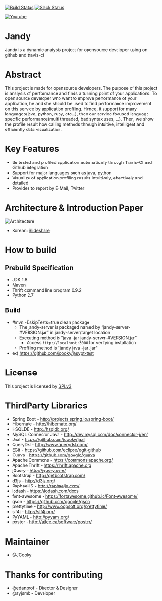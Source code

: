 [![Build Status](https://travis-ci.org/jcooky/jandy.svg?branch=master)](https://travis-ci.org/jcooky/jandy)
[![Slack Status](http://slack.jandy.io/badge.svg)](http://slack.jandy.io)

[![Youtube](http://img.youtube.com/vi/egQPHdQj-UU/0.jpg)](http://www.youtube.com/watch?v=egQPHdQj-UU)
# Jandy 
Jandy is a dynamic analysis project for opensource developer using on github and travis-ci

# Abstract
This project is made for opensource developers. The purpose of this project is analysis of performance and finds a tunning point of your applications. To open source developer who want to improve performance of your application, he and she should be used to find performance improvement on this service by application profiling. Hence, it support for many languages(java, python, ruby, etc…), then our service focused language specific performance(multi threaded, bad syntax uses, …). Then, we show the profile result how calling methods through intuitive, intelligent and efficiently data visualization.

# Key Features
* Be tested and profiled application automatically through Travis-CI and Github integration
* Support for major languages such as java, python
* Visualize of application profiling results intuitively, effectively and detailed
* Provides to report by E-Mail, Twitter

# Architecture & Introduction Paper
![Architecture](https://raw.github.com/jcooky/jandy/master/docs/img/arch.jpg "Jandy Service Flow")
* Korean: [Slideshare](http://www.slideshare.net/ssuserea348e/jandy-introduction-paper)

# How to build
## Prebuild Specification
* JDK 1.8
* Maven
* Thrift command line program 0.9.2
* Python 2.7

## Build
* #mvn -DskipTests=true clean package
  * The jandy-server is packaged named by “jandy-server-#VERSION.jar” in jandy-server/target location
  * Executing method is “java -jar jandy-server-#VERSION.jar”
    * Access <code>http://localhost:3000</code> for verifying installation
  * Profiling method is "jandy java -jar <project>.jar"
* ex) https://github.com/jcooky/jasypt-test

# License
This project is licensed by [GPLv3](https://github.com/jcooky/jandy/blob/master/LICENSE)

# ThirdParty Libraries
* Spring Boot - http://projects.spring.io/spring-boot/
* Hibernate - http://hibernate.org/
* HSQLDB - http://hsqldb.org/
* MySQL Connector Java - http://dev.mysql.com/doc/connector-j/en/
* Jaal - https://github.com/jcooky/jaal
* QueryDsl - http://www.querydsl.com/
* EGit - https://github.com/eclipse/egit-github
* Guava - https://github.com/google/guava
* Apache Commons - https://commons.apache.org/
* Apache Thrift - https://thrift.apache.org
* jQuery - http://jquery.com/
* Bootstrap - http://getbootstrap.com/
* d3js - http://d3js.org/
* RaphaelJS - http://raphaeljs.com/
* lodash - https://lodash.com/docs
* font-awesome - https://fortawesome.github.io/Font-Awesome/
* gson - https://github.com/google/gson
* prettytime - http://www.ocpsoft.org/prettytime/
* slf4j - http://slf4j.org/
* PyYAML - http://pyyaml.org/
* poster - http://atlee.ca/software/poster/

# Maintainer
* @JCooky

# Thanks for contributing
* @edanprof - Director & Designer
* @syjsmk - Developer
